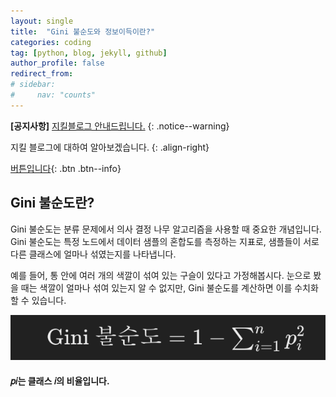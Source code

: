 ```yaml
---
layout: single
title:  "Gini 불순도와 정보이득이란?"
categories: coding
tag: [python, blog, jekyll, github]
author_profile: false
redirect_from:
# sidebar:
#     nav: "counts"
---
```


**[공지사항]** [지킬블로그 안내드립니다.](https://mmistakes.github.io/minimal-mistakes/docs/quick-start-guide/)
{: .notice--warning}

지킬 블로그에 대하여 알아보겠습니다.
{: .align-right}   
<!-- 오른쪽정렬 -->
[버튼입니다](https://google.com){: .btn .btn--info}

## Gini 불순도란?

Gini 불순도는 분류 문제에서 의사 결정 나무 알고리즘을 사용할 때 중요한 개념입니다. Gini 불순도는 특정 노드에서 데이터 샘플의 혼합도를 측정하는 지표로, 샘플들이 서로 다른 클래스에 얼마나 섞였는지를 나타냅니다. 

예를 들어, 통 안에 여러 개의 색깔이 섞여 있는 구슬이 있다고 가정해봅시다. 눈으로 봤을 때는 색깔이 얼마나 섞여 있는지 알 수 없지만, Gini 불순도를 계산하면 이를 수치화할 수 있습니다.

![이미지 설명](../images/2024-05-17-o/image-20240517115708707.png)

#### 𝑝𝑖는 클래스 𝑖의 비율입니다.

